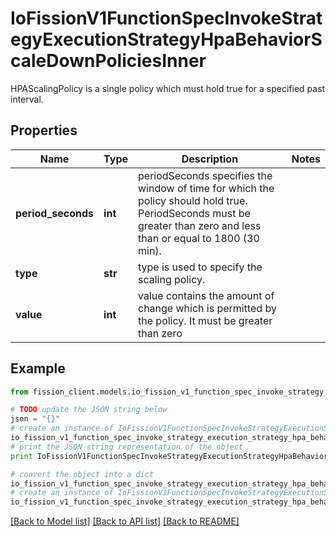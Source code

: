 # IoFissionV1FunctionSpecInvokeStrategyExecutionStrategyHpaBehaviorScaleDownPoliciesInner

HPAScalingPolicy is a single policy which must hold true for a specified past interval.

## Properties

Name | Type | Description | Notes
------------ | ------------- | ------------- | -------------
**period_seconds** | **int** | periodSeconds specifies the window of time for which the policy should hold true. PeriodSeconds must be greater than zero and less than or equal to 1800 (30 min). | 
**type** | **str** | type is used to specify the scaling policy. | 
**value** | **int** | value contains the amount of change which is permitted by the policy. It must be greater than zero | 

## Example

```python
from fission_client.models.io_fission_v1_function_spec_invoke_strategy_execution_strategy_hpa_behavior_scale_down_policies_inner import IoFissionV1FunctionSpecInvokeStrategyExecutionStrategyHpaBehaviorScaleDownPoliciesInner

# TODO update the JSON string below
json = "{}"
# create an instance of IoFissionV1FunctionSpecInvokeStrategyExecutionStrategyHpaBehaviorScaleDownPoliciesInner from a JSON string
io_fission_v1_function_spec_invoke_strategy_execution_strategy_hpa_behavior_scale_down_policies_inner_instance = IoFissionV1FunctionSpecInvokeStrategyExecutionStrategyHpaBehaviorScaleDownPoliciesInner.from_json(json)
# print the JSON string representation of the object
print IoFissionV1FunctionSpecInvokeStrategyExecutionStrategyHpaBehaviorScaleDownPoliciesInner.to_json()

# convert the object into a dict
io_fission_v1_function_spec_invoke_strategy_execution_strategy_hpa_behavior_scale_down_policies_inner_dict = io_fission_v1_function_spec_invoke_strategy_execution_strategy_hpa_behavior_scale_down_policies_inner_instance.to_dict()
# create an instance of IoFissionV1FunctionSpecInvokeStrategyExecutionStrategyHpaBehaviorScaleDownPoliciesInner from a dict
io_fission_v1_function_spec_invoke_strategy_execution_strategy_hpa_behavior_scale_down_policies_inner_form_dict = io_fission_v1_function_spec_invoke_strategy_execution_strategy_hpa_behavior_scale_down_policies_inner.from_dict(io_fission_v1_function_spec_invoke_strategy_execution_strategy_hpa_behavior_scale_down_policies_inner_dict)
```
[[Back to Model list]](../README.md#documentation-for-models) [[Back to API list]](../README.md#documentation-for-api-endpoints) [[Back to README]](../README.md)


